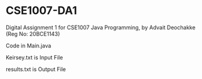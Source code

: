 # CSE1007-DA1
Digital Assignment 1 for CSE1007 Java Programming, by Advait Deochakke (Reg No: 20BCE1143)

Code in Main.java

Keirsey.txt is Input File

results.txt is Output File
